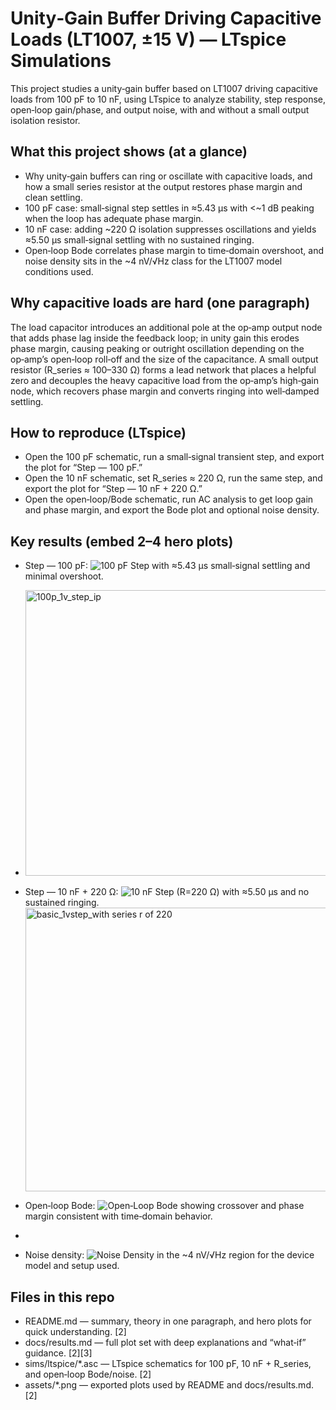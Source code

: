 # Unity‑Gain Buffer Driving Capacitive Loads (LT1007, ±15 V) — LTspice Simulations

This project studies a unity‑gain buffer based on LT1007 driving capacitive loads from 100 pF to 10 nF, using LTspice to analyze stability, step response, open‑loop gain/phase, and output noise, with and without a small output isolation resistor. 

## What this project shows (at a glance)
- Why unity‑gain buffers can ring or oscillate with capacitive loads, and how a small series resistor at the output restores phase margin and clean settling. 
- 100 pF case: small‑signal step settles in ≈5.43 µs with <~1 dB peaking when the loop has adequate phase margin. 
- 10 nF case: adding ~220 Ω isolation suppresses oscillations and yields ≈5.50 µs small‑signal settling with no sustained ringing. 
- Open‑loop Bode correlates phase margin to time‑domain overshoot, and noise density sits in the ~4 nV/√Hz class for the LT1007 model conditions used. 

## Why capacitive loads are hard (one paragraph)
The load capacitor introduces an additional pole at the op‑amp output node that adds phase lag inside the feedback loop; in unity gain this erodes phase margin, causing peaking or outright oscillation depending on the op‑amp’s open‑loop roll‑off and the size of the capacitance. 
A small output resistor (R_series ≈ 100–330 Ω) forms a lead network that places a helpful zero and decouples the heavy capacitive load from the op‑amp’s high‑gain node, which recovers phase margin and converts ringing into well‑damped settling. 

## How to reproduce (LTspice)
- Open the 100 pF schematic, run a small‑signal transient step, and export the plot for “Step — 100 pF.” 
- Open the 10 nF schematic, set R_series ≈ 220 Ω, run the same step, and export the plot for “Step — 10 nF + 220 Ω.”  
- Open the open‑loop/Bode schematic, run AC analysis to get loop gain and phase margin, and export the Bode plot and optional noise density. 

## Key results (embed 2–4 hero plots)
- Step — 100 pF: ![100 pF Step](assets/step_100pF.png) with ≈5.43 µs small‑signal settling and minimal overshoot.
- <img width="959" height="457" alt="100p_1v_step_ip" src="https://github.com/user-attachments/assets/594cdc2e-e338-49cf-9d4f-88899152fa0f" />

- Step — 10 nF + 220 Ω: ![10 nF Step (R=220 Ω)](assets/step_10nF_Rseries220.png) with ≈5.50 µs and no sustained ringing.
  <img width="959" height="454" alt="basic_1vstep_with series r of 220" src="https://github.com/user-attachments/assets/75bf373b-19f0-46e0-aab2-3328ab06ab60" />

- Open‑loop Bode: ![Open‑Loop Bode](assets/bode_openloop.png) showing crossover and phase margin consistent with time‑domain behavior.
- 
- Noise density: ![Noise Density](assets/noise_density.png) in the ~4 nV/√Hz region for the device model and setup used. 








## Files in this repo
- README.md — summary, theory in one paragraph, and hero plots for quick understanding. [2]  
- docs/results.md — full plot set with deep explanations and “what‑if” guidance. [2][3]  
- sims/ltspice/*.asc — LTspice schematics for 100 pF, 10 nF + R_series, and open‑loop Bode/noise. [2]  
- assets/*.png — exported plots used by README and docs/results.md. [2]
